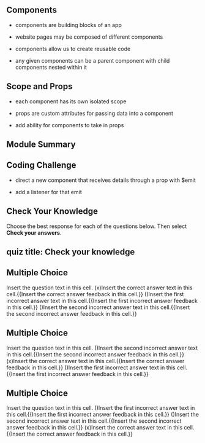 ## Components

- components are building blocks of an app

- website pages may be composed of different components

- components allow us to create reusable code

- any given components can be a parent component with child components nested within it

## Scope and Props

- each component has its own isolated scope

- props are custom attributes for passing data into a component

- add ability for components to take in props

## Module Summary

## Coding Challenge

- direct a new component that receives details through a prop with $emit

- add a listener for that emit

## Check Your Knowledge


Choose the best response for each of the questions below. Then select **Check your answers**.
## quiz title: Check your knowledge

## Multiple Choice
Insert the question text in this cell.
(x)Insert the correct answer text in this cell.{{Insert the correct answer feedback in this cell.}}
()Insert the first incorrect answer text in this cell.{{Insert the first incorrect answer feedback in this cell.}}
()Insert the second incorrect answer text in this cell.{{Insert the second incorrect answer feedback in this cell.}}

## Multiple Choice
Insert the question text in this cell.
()Insert the second incorrect answer text in this cell.{{Insert the second incorrect answer feedback in this cell.}}
(x)Insert the correct answer text in this cell.{{Insert the correct answer feedback in this cell.}}
()Insert the first incorrect answer text in this cell.{{Insert the first incorrect answer feedback in this cell.}}

## Multiple Choice
Insert the question text in this cell.
()Insert the first incorrect answer text in this cell.{{Insert the first incorrect answer feedback in this cell.}}
()Insert the second incorrect answer text in this cell.{{Insert the second incorrect answer feedback in this cell.}}
(x)Insert the correct answer text in this cell.{{Insert the correct answer feedback in this cell.}}
